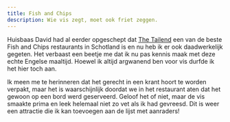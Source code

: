 ```yaml
---
title: Fish and Chips
description: Wie vis zegt, moet ook friet zeggen.
---
```

[1]: http://www.standrewsfishandchips.com/

Huisbaas David had al eerder opgeschept dat [The Tailend][1] een van de beste Fish and Chips restaurants in Schotland is en nu heb ik er ook daadwerkelijk gegeten. Het verbaast een beetje me dat ik nu pas kennis maak met deze echte Engelse maaltijd. Hoewel ik altijd argwanend ben voor vis durfde ik het hier toch aan.

<a name="more"></a>

Ik meen me te herinneren dat het gerecht in een krant hoort te worden verpakt, maar het is waarschijnlijk doordat we in het restaurant aten dat het gewoon op een bord werd geserveerd. Geloof het of niet, maar de vis smaakte prima en leek helemaal niet zo vet als ik had gevreesd. Dit is weer een attractie die ik kan toevoegen aan de lijst met aanraders!